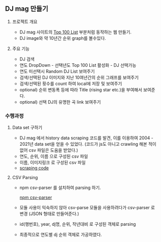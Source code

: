 ## DJ mag 만들기

1. 프로젝트 개요
    - DJ mag 사이트의 [Top 100 List](https://djmag.com/top100dj?year=2021) 부분처럼 동작하는 웹 만들기.
    - DJ image와 약 10년간 순위 graph를 볼수있다.
    
2. 주요 기능
    - DJ 검색
    - 연도 DropDown - 선택년도 Top 100 List 활성화 - DJ 선택가능   
    - 연도 미선택시 Random DJ List 보여주기
    - 검색/선택된 DJ 이미지와 지난 10여년간의 순위 그래프를 보여주기
    - 검색/선택된 횟수를 count 하여 local에 저장 및 보여주기
    - optional) 순위 변동폭 등에 따라 Title (rising star etc.)을 부여해서 보여준다.
    - optional) 선택 DJ의 유명한 곡 link 보여주기 
    
    
### 수행과정

1. Data set 구하기
    - DJ mag 에서 history data scraping 코드를 발견, 이를 이용하여 2004 - 2021년 data set을 얻을 수 있었다.
      (코드가 js도 아니고 crawling 해본 적이 없어 csv 파일은 도움을 받았다.)
    - 연도, 순위, 이름 으로 구성된 csv 파일
    - 이름, 이미지링크 로 구성된 csv 파일
    - [scraping code](https://github.com/koki25ando/DJ-Mag-History-Data/blob/master/DJ_Mag.R)    
    
    
2. CSV Parsing
    - npm csv-parser 를 설치하여 parsing 하기.
    
        [npm csv-parser](https://www.npmjs.com/package/csv-parser)
    - 모듈 사용이 익숙하지 않아 csv-parse 모듈을 사용하려다가 csv-parser 로 변경 (JSON 형태로 만들어준다.)
    - id(행번호), year, dj명, 순위, 작년대비 로 구성된 객체로 parsing
    - 최종적으로 연도별 dj 순위 객체로 가공하였다.
        